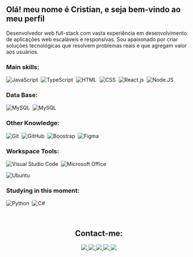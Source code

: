 ## Olá! meu nome é Cristian, e seja bem-vindo ao meu perfil 

Desenvolvedor web full-stack com vasta experiência em desenvolvimento de aplicações web escaláveis e responsivas. Sou apaixonado por criar soluções tecnológicas que resolvem problemas reais e que agregam valor aos usuários.


### Main skills:
![JavaScript](https://img.shields.io/badge/-JavaScript-0D1117?style=for-the-badge&logo=JavaScript&labelColor=0D1117)&nbsp;
![TypeScript](https://img.shields.io/badge/-TypeScript-0D1117?style=for-the-badge&logo=TypeScript&labelColor=0D1117)&nbsp;
![HTML](https://img.shields.io/badge/-HTML-0D1117?style=for-the-badge&logo=HTML5&logoColor=1572B6&labelColor=0D1117)&nbsp;
![CSS](https://img.shields.io/badge/-CSS-0D1117?style=for-the-badge&logo=CSS3&labelColor=0D1117)&nbsp;
![React.js](https://img.shields.io/badge/-React.js-0D1117?style=for-the-badge&logo=react&labelColor=0D1117)&nbsp;
![Node.JS](https://img.shields.io/badge/-Node.JS-0D1117?style=for-the-badge&logo=node.js&labelColor=0D1117&textColor=0D1117)&nbsp;

### Data Base:

![MySQL](https://img.shields.io/badge/-MySQL-0D1117?style=for-the-badge&logo=mysql&labelColor=0D1117)&nbsp;
![MySQL](https://img.shields.io/badge/-MariaDB-0D1117?style=for-the-badge&logo=mariadb&labelColor=0D1117)&nbsp;

### Other Knowledge:
![Git](https://img.shields.io/badge/-Git-0D1117?style=for-the-badge&logo=git&labelColor=0D1117)&nbsp;
![GitHub](https://img.shields.io/badge/-GitHub-0D1117?style=for-the-badge&logo=GitHub&labelColor=0D1117)&nbsp;
![Boostrap](https://img.shields.io/badge/-boostrap-0D1117?style=for-the-badge&logo=bootstrap&labelColor=0D1117)&nbsp;
![Figma](https://img.shields.io/badge/-figma-0D1117?style=for-the-badge&logo=figma&labelColor=0D1117)&nbsp;

### Workspace Tools:
![Visual Studio Code](https://img.shields.io/badge/-Visual%20Studio%20Code-0D1117?style=for-the-badge&logo=visual-studio-code&logoColor=007ACC&labelColor=0D1117)&nbsp;
![Microsoft Office](https://img.shields.io/badge/-microsoft_office-0D1117?style=for-the-badge&logo=microsoft-office&labelColor=0D1117)&nbsp;
<!-- ![Git](https://img.shields.io/badge/-Git-0D1117?style=for-the-badge&logo=git&labelColor=0D1117)&nbsp; -->
![Ubuntu](https://img.shields.io/badge/-Ubuntu-0D1117?style=for-the-badge&logo=ubuntu&labelColor=0D1117)&nbsp;

  
### Studying in this moment:
![Python](https://img.shields.io/badge/-Python-0D1117?style=for-the-badge&logo=python&labelColor=0D1117&textColor=0D1117)&nbsp;
![C#](https://img.shields.io/badge/-cSharp-0D1117?style=for-the-badge&logo=csharp&logoColor=purple&labelColor=0D1117)&nbsp;


&nbsp;
&nbsp;


<div align="center">
  <h2>Contact-me:</h1>
</div>

<div align="center">
<a href="www.instagram.com/chris.saant" target="_blank"><img src="https://img.shields.io/badge/-Instagram-%23E4405F?style=for-the-badge&logo=instagram&logoColor=white"</a>
<a href="www.instagram.com/chris.saant" target="_blank"><img src="https://img.shields.io/badge/LinkedIn-0077B5?style=for-the-badge&logo=linkedin&logoColor=white"</a>
<a href="www.instagram.com/chris.saant" target="_blank"><img src="https://img.shields.io/badge/Discord-7289DA?style=for-the-badge&logo=discord&logoColor=white"</a>
<a href="www.instagram.com/chris.saant" target="_blank"><img src="https://img.shields.io/badge/Microsoft_Teams-6264A7?style=for-the-badge&logo=microsoft-teams&logoColor=white"</a>
<a href="www.instagram.com/chris.saant" target="_blank"><img src="https://img.shields.io/badge/Gmail-D14836?style=for-the-badge&logo=gmail&logoColor=white"</a>
